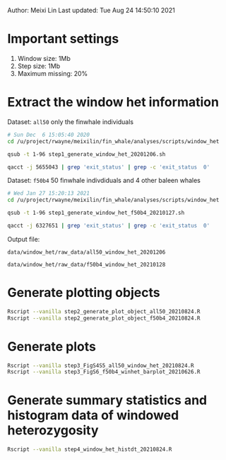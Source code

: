 Author: Meixi Lin
Last updated: Tue Aug 24 14:50:10 2021

# Important settings
1. Window size: 1Mb
2. Step size: 1Mb
3. Maximum missing: 20%

# Extract the window het information

Dataset: `all50` only the finwhale individuals

```bash
# Sun Dec  6 15:05:40 2020
cd /u/project/rwayne/meixilin/fin_whale/analyses/scripts/window_het

qsub -t 1-96 step1_generate_window_het_20201206.sh

qacct -j 5655043 | grep 'exit_status' | grep -c 'exit_status  0'
```

Dataset: `f50b4` 50 finwhale indivdiduals and 4 other baleen whales

```bash
# Wed Jan 27 15:20:13 2021
cd /u/project/rwayne/meixilin/fin_whale/analyses/scripts/window_het

qsub -t 1-96 step1_generate_window_het_f50b4_20210127.sh

qacct -j 6327651 | grep 'exit_status' | grep -c 'exit_status  0'
```

Output file:

`data/window_het/raw_data/all50_window_het_20201206`

`data/window_het/raw_data/f50b4_window_het_20210128`


# Generate plotting objects

```bash
Rscript --vanilla step2_generate_plot_object_all50_20210824.R
Rscript --vanilla step2_generate_plot_object_f50b4_20210824.R
```

# Generate plots

```bash
Rscript --vanilla step3_FigS4S5_all50_window_het_20210824.R
Rscript --vanilla step3_FigS6_f50b4_winhet_barplot_20210626.R
```

# Generate summary statistics and histogram data of windowed heterozygosity

```bash
Rscript --vanilla step4_window_het_histdt_20210824.R
```





